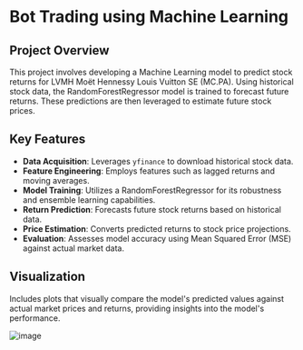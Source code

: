 # Bot Trading using Machine Learning

## Project Overview
This project involves developing a Machine Learning model to predict stock returns for LVMH Moët Hennessy Louis Vuitton SE (MC.PA). Using historical stock data, the RandomForestRegressor model is trained to forecast future returns. These predictions are then leveraged to estimate future stock prices.

## Key Features
- **Data Acquisition**: Leverages `yfinance` to download historical stock data.
- **Feature Engineering**: Employs features such as lagged returns and moving averages.
- **Model Training**: Utilizes a RandomForestRegressor for its robustness and ensemble learning capabilities.
- **Return Prediction**: Forecasts future stock returns based on historical data.
- **Price Estimation**: Converts predicted returns to stock price projections.
- **Evaluation**: Assesses model accuracy using Mean Squared Error (MSE) against actual market data.

## Visualization
Includes plots that visually compare the model's predicted values against actual market prices and returns, providing insights into the model's performance.


![image](https://github.com/chenenen13/forecast-return-vol-by-ML/assets/122288399/cc653b83-5eab-40c6-b2f7-a565d89ec2ee)
